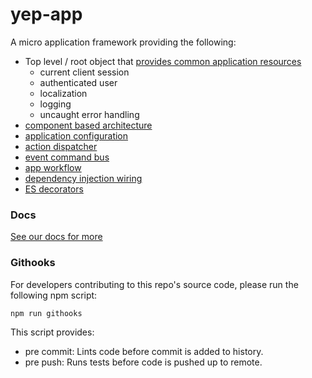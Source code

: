 # yep-app
A micro application framework providing the following:

- Top level / root object that [provides common application resources](./doc/app-providers.md)
  - current client session
  - authenticated user
  - localization
  - logging
  - uncaught error handling
- [component based architecture](./doc/app-component.md)
- [application configuration](./doc/app-config.md)
- [action dispatcher](./doc/app-actions-and-events.md#actions)
- [event command bus](./doc/app-actions-and-events.md#events)
- [app workflow](./doc/app-workflows.md)
- [dependency injection wiring](./doc/di.md)
- [ES decorators](./doc/decorators.md)

### Docs

[See our docs for more](./doc/index.md)

### Githooks

For developers contributing to this repo's source code, please run the following npm script:

```
npm run githooks
```

This script provides:

- pre commit: Lints code before commit is added to history.
- pre push: Runs tests before code is pushed up to remote.

